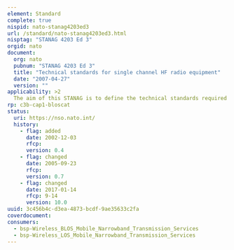 ```yaml
---
element: Standard
complete: true
nispid: nato-stanag4203ed3
url: /standard/nato-stanag4203ed3.html
nisptag: "STANAG 4203 Ed 3"
orgid: nato
document:
  org: nato
  pubnum: "STANAG 4203 Ed 3"
  title: "Technical standards for single channel HF radio equipment"
  date: "2007-04-27"
  version: ""
applicability: >2
  The aim of this STANAG is to define the technical standards required to ensure interoperability of land, air and maritime COMMON single channel HF radio equipment. For technical standards of SPECIFIC single channel radio equipment reference should be made to the appropriate STANAGs (e.g. STANAGs 4444 and 5511).
rp: c3b-cap1-bloscat
status:
  uri: https://nso.nato.int/
  history: 
    - flag: added
      date: 2002-12-03
      rfcp: 
      version: 0.4
    - flag: changed
      date: 2005-09-23
      rfcp: 
      version: 0.7
    - flag: changed
      date: 2017-01-14
      rfcp: 9-14
      version: 10.0
uuid: 3c456b4c-d3ea-4873-bcdf-9ae35633c2fa
coverdocument:
consumers:
  - bsp-Wireless_BLOS_Mobile_Narrowband_Transmission_Services
  - bsp-Wireless_LOS_Mobile_Narrowband_Transmission_Services
---
```


